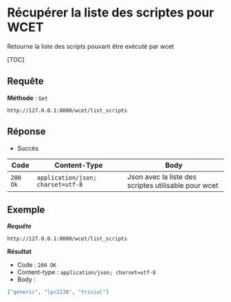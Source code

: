 # Récupérer la liste des scriptes pour WCET

Retourne la liste des scripts pouvant être exécuté par wcet




[TOC]

## Requête

**Méthode** : `Get`

```http
http://127.0.0.1:8000/wcet/list_scripts
```



## Réponse 

- Succès

| Code     | Content-Type                      | Body                                                 |
| -------- | --------------------------------- | ---------------------------------------------------- |
| `200 Ok` | `application/json; charset=utf-8` | Json avec la liste des scriptes utilisable pour wcet |



## Exemple

***Requête***

```http
http://127.0.0.1:8000/wcet/list_scripts
```

**Résultat**

- Code : `200 OK`
- Content-type : `application/json; charset=utf-8`
- Body :   

```json
["generic", "lpc2138", "trivial"]
```

